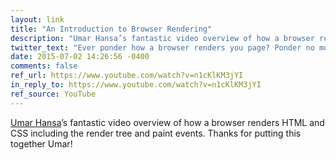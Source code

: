 ```yaml
---
layout: link
title: "An Introduction to Browser Rendering"
description: "Umar Hansa’s fantastic video overview of how a browser renders HTML and CSS including the render tree and paint events."
twitter_text: "Ever ponder how a browser renders you page? Ponder no more thanks to @umaar."
date: 2015-07-02 14:26:56 -0400
comments: false
ref_url: https://www.youtube.com/watch?v=n1cKlKM3jYI
in_reply_to: https://www.youtube.com/watch?v=n1cKlKM3jYI
ref_source: YouTube
---
```


[Umar Hansa](https://umaar.com/)’s fantastic video overview of how a browser renders HTML and CSS including the render tree and paint events. Thanks for putting this together Umar!